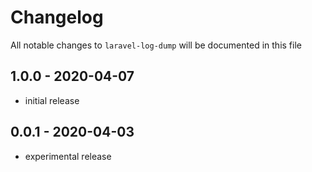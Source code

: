 # Changelog

All notable changes to `laravel-log-dump` will be documented in this file

## 1.0.0 - 2020-04-07

- initial release

## 0.0.1 - 2020-04-03

- experimental release

